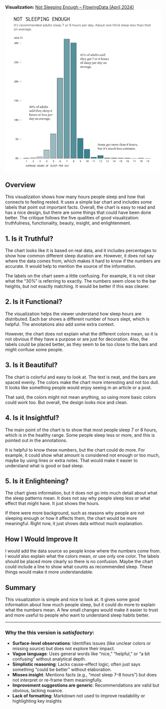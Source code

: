 **Visualization:** [Not Sleeping Enough – FlowingData (April
2024)](https://flowingdata.com/2024/04/18/sleep-hours-and-feeling-rested/)
![](./sleep_hours_feeling_rested.png)

## Overview

This visualization shows how many hours people sleep and how that
connects to feeling rested. It uses a simple bar chart and includes some
labels that point out important facts. Overall, the chart is easy to
read and has a nice design, but there are some things that could have
been done better. The critique follows the five qualities of good
visualization: truthfulness, functionality, beauty, insight, and
enlightenment.

## 1. Is it Truthful?

The chart looks like it is based on real data, and it includes
percentages to show how common different sleep duration are. However, it
does not say where the data comes from, which makes it hard to know if
the numbers are accurate. It would help to mention the source of the
information.

The labels on the chart seem a little confusing. For example, it is not
clear what the “30%” is referring to exactly. The numbers seem close to
the bar heights, but not exactly matching. It would be better if this
was clearer.

## 2. Is it Functional?

The visualization helps the viewer understand how sleep hours are
distributed. Each bar shows a different number of hours slept, which is
helpful. The annotations also add some extra context.

However, the chart does not explain what the different colors mean, so
it is not obvious if they have a purpose or are just for decoration.
Also, the labels could be placed better, as they seem to be too close to
the bars and might confuse some people.

## 3. Is it Beautiful?

The chart is colorful and easy to look at. The text is neat, and the
bars are spaced evenly. The colors make the chart more interesting and
not too dull. It looks like something people would enjoy seeing in an
article or a post.

That said, the colors might not mean anything, so using more basic
colors could work too. But overall, the design looks nice and clean.

## 4. Is it Insightful?

The main point of the chart is to show that most people sleep 7 or 8
hours, which is in the healthy range. Some people sleep less or more,
and this is pointed out in the annotations.

It is helpful to know these numbers, but the chart could do more. For
example, it could show what amount is considered not enough or too much,
maybe by using lines or extra notes. That would make it easier to
understand what is good or bad sleep.

## 5. Is it Enlightening?

The chart gives information, but it does not go into much detail about
what the sleep patterns mean. It does not say why people sleep less or
what effect that might have. It just shows the hours.

If there were more background, such as reasons why people are not
sleeping enough or how it affects them, the chart would be more
meaningful. Right now, it just shows data without much explanation.

## How I Would Improve It

I would add the data source so people know where the numbers come from.
I would also explain what the colors mean, or use only one color. The
labels should be placed more clearly so there is no confusion. Maybe the
chart could include a line to show what counts as recommended sleep.
These things would make it more understandable.

## Summary

This visualization is simple and nice to look at. It gives some good
information about how much people sleep, but it could do more to explain
what the numbers mean. A few small changes would make it easier to trust
and more useful to people who want to understand sleep habits better.

------------------------------------------------------------------------

### Why the this version is *satisfactory*:

- **Surface-level observations**: Identifies issues (like unclear colors
  or missing source) but does not explore their impact.
- **Vague language**: Uses general words like “nice,” “helpful,” or “a
  bit confusing” without analytical depth.
- **Simplistic reasoning**: Lacks cause-effect logic; often just says
  something “could be better” without elaboration.
- **Misses insight**: Mentions facts (e.g., “most sleep 7–8 hours”) but
  does not interpret or re-frame them meaningfully.
- **Improvement suggestions are generic**: Recommendations are valid but
  obvious, lacking nuance.
- **Lack of formatting**: Markdown not used to improve readability or
  highlighting key insights
